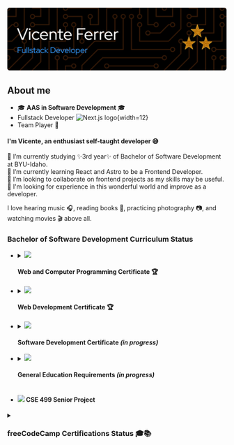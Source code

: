 <!--
**vicentemferrer/vicentemferrer** is a ✨ _special_ ✨ repository because its `README.md` (this file) appears on your GitHub profile.
-->

![Header](/images/header.png)

## About me

- 🎓 **AAS in Software Development** 🎓
- Fullstack Developer ![Next.js logo](https://cdn.jsdelivr.net/gh/devicons/devicon@latest/icons/nextjs/nextjs-original.svg){width=12}
- Team Player 🤝

#### I'm Vicente, an enthusiast self-taught developer 😅

🔭 I’m currently studying ✨3rd year✨ of Bachelor of Software Development at BYU-Idaho. <br />
🌱 I’m currently learning React and Astro to be a Frontend Developer. <br />
👯 I’m looking to collaborate on frontend projects as my skills may be useful. <br />
🌟 I'm looking for experience in this wonderful world and improve as a developer. <br />

I love hearing music 🎧, reading books 📖, practicing photography 📷, and watching movies 🎬 above all.

### Bachelor of Software Development Curriculum Status

- <details>
    <summary><img src='https://geps.dev/progress/100' /> <h4>Web and Computer Programming Certificate 🏆</h4></summary>
      
  | Course ID   | Course                           | Language                | Term Completion |      
  |-------------|----------------------------------|-------------------------|-----------------|
  |   CSE 110   | Programming with Building Blocks | Python                  | **Winter 2023** |
  |   CSE 111   | Programming with Functions       | Python                  | **Spring 2023** |
  |   WDD 130   | Web Fundamentals                 | HTML & CSS              | **Spring 2023** |
  |   CSE 210   | Programming with Classes         | C#                      | **Fall 2023**   |
  |   CSE 121B  | Javascript Language              | Javascript              | **Fall 2023**   |
  |   WDD 230   | Web Frontend Development 1       | HTML & CSS & Javascript | **Winter 2024** |
  |  GS 170     | Career Development               |                         | **Fall 2023**   |

  </details>

- <details>
    <summary><img src='https://geps.dev/progress/100' /> <h4>Web Development Certificate 🏆</h4></summary>
      
  | Course ID   | Course                           | Language                | Frameworks and Tools                                | Term Completion |      
  |-------------|----------------------------------|-------------------------|-----------------------------------------------------|-----------------|
  |   CIT 111   | Introduction to Databases        | SQL                     | MySQL Server and MySQL Workbench                    | **Fall 2023**   | 
  |   WDD 330   | Web Frontend Development 2       | HTML & CSS & Javascript | Vite, Trello and Netlify                            | **Fall 2024**   | 
  |   CSE 340   | Web Backend Development          | Javascript              | Node.js, Express, PostgreSQL, pgAdmin and Render    | **Fall 2024**   | 
  |   CSE 341   | Web Services                     | Javascript              | Node.js, Express, MongoDB, MongoDB Atlas and Render | **Fall 2024**   |
  |   WDD 430   | Web Full-stack Development       | HTML & CSS & Javascript | Next.js, PostgreSQL, GitHub Projects and Vercel     | **Winter 2025** |

  </details>

- <details>
    <summary><img src='https://geps.dev/progress/17' /> <h4>Software Development Certificate <i>(in progress)</i></h4></summary>
      
  | Course ID   | Course                           | Language                | Frameworks and Tools                                | Term Completion |      
  |-------------|----------------------------------|-------------------------|-----------------------------------------------------|-----------------|
  |   CSE 212   | Programming w/Data Struct        | C#                      |                                                     | **Winter 2025** |
  |   CSE 270   | Software Testing                 |                         |                                                     | *Spring 2025*   |
  |   CSE 300   | Professional Readiness           |                         |                                                     | *Spring 2025*   |
  |   CSE 310   | Applied Programming              |                         |                                                     | *Spring 2025*   |
  |   CSE 325   | .NET Software Development        |                         |                                                     | *Spring 2025*   |
  |   CSE 370   | Software Eng. Principles         |                         |                                                     | *Fall 2025*     |

  </details>

- <details>
    <summary><img src='https://geps.dev/progress/82' /> <h4>General Education Requirements <i>(in progress)</i></h4></summary>
      
  | Course ID   | Course                                        | Term Completion |
  |-------------|-----------------------------------------------|-----------------|
  |  PC 101     | Life Skills                                   | **Spring 2022** |
  |  PC 102     | Professional Skills                           | **Fall 2022**   |
  |  PC 103     | University Skills                             | **Winter 2023** |
  |  ENG 150    | Writing and Reasoning Foundations             | **Winter 2024** |
  |  MATH 108X  | Math for the Real World                       | **Winter 2024** |
  |  REL 200C   | The Eternal Family                            | **Fall 2022**   |
  |  REL 225C   | Foundations of the Restoration                | **Fall 2022**   |
  |  REL 250C   | Jesus Christ Everlasting Gospel               | **Fall 2023**   |
  |  REL 275C   | Teachings and Doctrines of the Book of Mormon | **Spring 2022** |
  |  REL 121    | The Book of Mormon (1 Nephi to Alma 30)       | **Fall 2022**   |
  |  REL 122    | The Book of Mormon (Alma 30 to Moroni)        | **Winter 2022** |
  |  REL 211    | The New Testament                             | **Winter 2023** |
  |  BUS 301    | Advanced Writing in Professional Contexts     | **Fall 2024**   |
  |  FCS 160    | Home and Family Resource Management           | **Winter 2025** |
  |  BUS 321    | Organizational Leadership                     | *Spring 2025*   |
  |  GESCI 110  | Sustaining Human Life                         | *Spring 2025*   |
  |  HUM 110    | Discovery and Discernment Through the Arts    | *Fall 2025*     |
  |  PEACE 101  | * Conflict and Peace                          |                 |
  |  PUBH 132   | * Personal Health and Wellness                |                 |

  </details>

- #### ![](https://geps.dev/progress/0) CSE 499 Senior Project

<details>
  <summary>
    <h3>freeCodeCamp Certifications Status 🎓📚</h3>
  </summary>

#### Responsive Web Design

![](https://geps.dev/progress/100)
| Certificate Projects | Project URL | Completed? |
|----------------------------------|----------------------------|---------------------------|
| Survey Form | [Open ↗][survey_link] | <ul><li>[X] YES</li></ul> |
| Tribute Page | [Open ↗][tribute_link] | <ul><li>[X] YES</li></ul> |
| Technical Documentation Page | [Open ↗][docs_link] | <ul><li>[X] YES</li></ul> |
| Product Landing Page | [Open ↗][landing_link] | <ul><li>[X] YES</li></ul> |
| Personal Portfolio Webpage | [Open ↗][portfolio_link] | <ul><li>[X] YES</li></ul> |

[survey_link]: https://vicentemferrer.github.io/build-a-survey-form/
[tribute_link]: https://vicentemferrer.github.io/build-a-tribute-page/
[docs_link]: https://vicentemferrer.github.io/build-a-technical-documentation-page/
[landing_link]: https://vicentemferrer.github.io/build-a-product-landing-page/
[portfolio_link]: https://vicentemferrer.000webhostapp.com/

#### JavaScript Algorithms and Data Structures

![](https://geps.dev/progress/100)
| Certificate Projects | Project URL | Completed? |
|----------------------------------|----------------------------|---------------------------|
| Palindrome Checker | Not Available | <ul><li>[X] YES</li></ul> |
| Roman Numeral Converter | Not Available | <ul><li>[X] YES</li></ul> |
| Caesars Cipher | Not Available | <ul><li>[X] YES</li></ul> |
| Telephone Number Validator | Not Available | <ul><li>[X] YES</li></ul> |
| Cash Register | Not Available | <ul><li>[X] YES</li></ul> |

#### Front End Development Libraries

![](https://geps.dev/progress/100)
| Certificate Projects | Project URL | Completed? |
|----------------------------------|----------------------------|---------------------------|
| Build a Random Quote Machine | [Open ↗][rand_quot_link] | <ul><li>[X] YES</li></ul> |
| Build a Markdown Previewer | [Open ↗][md_prev_link] | <ul><li>[X] YES</li></ul> |
| Build a Drum Machine | [Open ↗][drum_mach_link] | <ul><li>[X] YES</li></ul> |
| Build a JavaScript Calculator | [Open ↗][js_calc_link] | <ul><li>[X] YES</li></ul> |
| Build a 25 + 5 Clock | [Open ↗][pomodoro_link] | <ul><li>[X] YES</li></ul> |

[rand_quot_link]: https://vicentemferrer.github.io/random-quote-machine.v2/
[md_prev_link]: https://vicentemferrer.github.io/markdown-previewer/
[drum_mach_link]: https://vicentemferrer.github.io/react-drum-machine/
[js_calc_link]: https://vicentemferrer.github.io/javascript-calculator/
[pomodoro_link]: https://vicentemferrer.github.io/pomodoro-clock/

#### Data Visualization

![](https://geps.dev/progress/20)
| Certificate Projects | Project URL | Completed? |
|-----------------------------------------|-----------------------------|---------------------------|
| Visualize Data with a Bar Chart | [Open ↗][bar_link] | <ul><li>[X] YES</li></ul> |
| Visualize Data with a Scatterplot Graph | [In progress][scatter_link] | <ul><li>[ ] NO</li></ul> |
| Visualize Data with a Heat Map | [In progress][map_link] | <ul><li>[ ] NO</li></ul> |
| Visualize Data with a Choropleth Map | [In progress][choro_link] | <ul><li>[ ] NO</li></ul> |
| Visualize Data with a Treemap Diagram | [In progress][diagram_link] | <ul><li>[ ] NO</li></ul> |

[bar_link]: https://vicentemferrer.github.io/gdp-bar-chart/
[scatter_link]: https://vicentemferrer.github.io/doping-scatterplot-graph/
[map_link]: ""
[choro_link]: ""
[diagram_link]: ""

#### Back End Development and APIs

![](https://geps.dev/progress/40)
| Certificate Projects | Project URL | Completed? |
|-----------------------------------------|------------------------------|---------------------------|
| Timestamp Microservice | [Open ↗][timestamp_link] | <ul><li>[X] YES</li></ul> |
| Request Header Parser Microservice | [Open ↗][header_link] | <ul><li>[X] YES</li></ul> |
| URL Shortener Microservice | [In progress][url_link] | <ul><li>[ ] NO</li></ul> |
| Exercise Tracker | [In progress][tracker_link] | <ul><li>[ ] NO</li></ul> |
| File Metadata Microservice | [In progress][metadata_link] | <ul><li>[ ] NO</li></ul> |

[timestamp_link]: https://timestamp-microservice-htso.onrender.com/
[header_link]: https://headerparser-microservice-ay61.onrender.com/
[url_link]: ""
[tracker_link]: ""
[metadata_link]: ""

#### Foundational C# with Microsoft

![](https://geps.dev/progress/71)
| Modules | Module Units | Completed? |
|----------------------------------------------------|--------------|---------------------------|
| Write Your First Code Using C# | 7 | <ul><li>[X] YES</li></ul> |
| Create and Run Simple C# Console Applications | 8 | <ul><li>[X] YES</li></ul> |
| Add Logic to C# Console Applications | 8 | <ul><li>[X] YES</li></ul> |
| Work with Variable Data in C# Console Applications | 8 | <ul><li>[X] YES</li></ul> |
| Create Methods in C# Console Applications | 6 | <ul><li>[X] YES</li></ul> |
| Debug C# Console Applications | 7 | <ul><li>[ ] NO</li></ul> |
| Foundational C# with Microsoft Certification Exam | 1 | <ul><li>[ ] NO</li></ul> |

</details>
